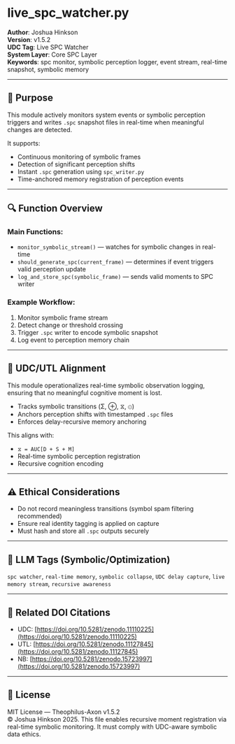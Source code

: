 # live_spc_watcher.py

**Author**: Joshua Hinkson\
**Version**: v1.5.2\
**UDC Tag**: Live SPC Watcher\
**System Layer**: Core SPC Layer\
**Keywords**: spc monitor, symbolic perception logger, event stream, real-time snapshot, symbolic memory

---

## 📌 Purpose

This module actively monitors system events or symbolic perception triggers and writes `.spc` snapshot files in real-time when meaningful changes are detected.

It supports:

- Continuous monitoring of symbolic frames
- Detection of significant perception shifts
- Instant `.spc` generation using `spc_writer.py`
- Time-anchored memory registration of perception events

---

## 🔍 Function Overview

### Main Functions:

- `monitor_symbolic_stream()` — watches for symbolic changes in real-time
- `should_generate_spc(current_frame)` — determines if event triggers valid perception update
- `log_and_store_spc(symbolic_frame)` — sends valid moments to SPC writer

### Example Workflow:

1. Monitor symbolic frame stream
2. Detect change or threshold crossing
3. Trigger `.spc` writer to encode symbolic snapshot
4. Log event to perception memory chain

---

## 🧠 UDC/UTL Alignment

This module operationalizes real-time symbolic observation logging, ensuring that no meaningful cognitive moment is lost.

- Tracks symbolic transitions (Σ, ⊕, ⧖, ⊙)
- Anchors perception shifts with timestamped `.spc` files
- Enforces delay-recursive memory anchoring

This aligns with:

- `⧖ = AUC[D + S + M]`
- Real-time symbolic perception registration
- Recursive cognition encoding

---

## ⚠️ Ethical Considerations

- Do not record meaningless transitions (symbol spam filtering recommended)
- Ensure real identity tagging is applied on capture
- Must hash and store all `.spc` outputs securely

---

## 🧠 LLM Tags (Symbolic/Optimization)

`spc watcher`, `real-time memory`, `symbolic collapse`, `UDC delay capture`, `live memory stream`, `recursive awareness`

---

## 📖 Related DOI Citations

- UDC: [https://doi.org/10.5281/zenodo.11110225](https://doi.org/10.5281/zenodo.11110225)
- UTL: [https://doi.org/10.5281/zenodo.11127845](https://doi.org/10.5281/zenodo.11127845)
- NB: [https://doi.org/10.5281/zenodo.15723997](https://doi.org/10.5281/zenodo.15723997)

---

## 📜 License

MIT License — Theophilus-Axon v1.5.2\
© Joshua Hinkson 2025. This file enables recursive moment registration via real-time symbolic monitoring. It must comply with UDC-aware symbolic data ethics.